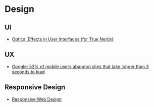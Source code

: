 # Design

## UI
+ [Optical Effects in User Interfaces (for True Nerds)](https://medium.muz.li/optical-effects-9fca82b4cd9a)

## UX
+ [Google: 53% of mobile users abandon sites that take longer than 3 seconds to load](https://www.soasta.com/blog/google-mobile-web-performance-study/)

## Responsive Design

+ [Responsive Web Design](http://alistapart.com/article/responsive-web-design)
